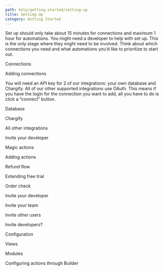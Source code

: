```yaml
---
path: help/getting-started/setting-up
title: Setting Up
category: Getting Started
---
```

Set up should only take about 15 minutes for connections and maximum 1 hour for automations. You might need a developer to help with set up. This is the only stage where they might need to be involved. Think about which connections you need and what automations you’d like to prioritize to start out. 

Connections

Adding connections

You will need an API key for 2 of our integrations: your own database and Chargify. All of our other supported integrations use OAuth. This means if you have the login for the connection you want to add, all you have to do is click a “connect” button.

Database

Chargify

All other integrations

Invite your developer

Magic actions

Adding actions

Refund flow

Extending free trial

Order check

Invite your developer

Invite your team

Invite other users

Invite developers?

Configuration

Views

Modules

Configuring actions through Builder
